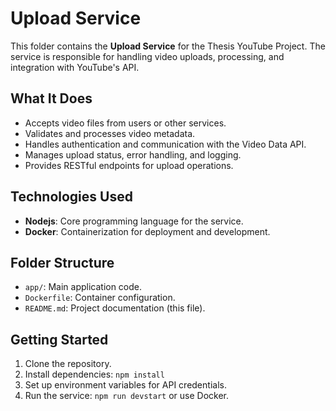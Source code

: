 # Upload Service

This folder contains the **Upload Service** for the Thesis YouTube Project. The service is responsible for handling video uploads, processing, and integration with YouTube's API.

## What It Does

- Accepts video files from users or other services.
- Validates and processes video metadata.
- Handles authentication and communication with the Video Data API.
- Manages upload status, error handling, and logging.
- Provides RESTful endpoints for upload operations.

## Technologies Used

- **Nodejs**: Core programming language for the service.
- **Docker**: Containerization for deployment and development.

## Folder Structure

- `app/`: Main application code.
- `Dockerfile`: Container configuration.
- `README.md`: Project documentation (this file).

## Getting Started

1. Clone the repository.
2. Install dependencies: `npm install`
3. Set up environment variables for API credentials.
4. Run the service: `npm run devstart` or use Docker.
